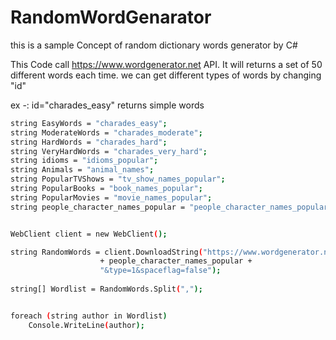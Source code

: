 # RandomWordGenarator
this is a sample Concept of random dictionary words generator by C# 


This Code call https://www.wordgenerator.net API. It will returns a set of 50 different words each time.
we can get different types of words by changing "id"

ex -: id="charades_easy" returns simple words

```sh
string EasyWords = "charades_easy";
string ModerateWords = "charades_moderate";
string HardWords = "charades_hard";
string VeryHardWords = "charades_very_hard";
string idioms = "idioms_popular";
string Animals = "animal_names";
string PopularTVShows = "tv_show_names_popular";
string PopularBooks = "book_names_popular";
string PopularMovies = "movie_names_popular";
string people_character_names_popular = "people_character_names_popular";


WebClient client = new WebClient();

string RandomWords = client.DownloadString("https://www.wordgenerator.net/application/p.php?id="
                    + people_character_names_popular + 
                    "&type=1&spaceflag=false");
                    
string[] Wordlist = RandomWords.Split(",");


foreach (string author in Wordlist)
    Console.WriteLine(author);
                
                
```                


